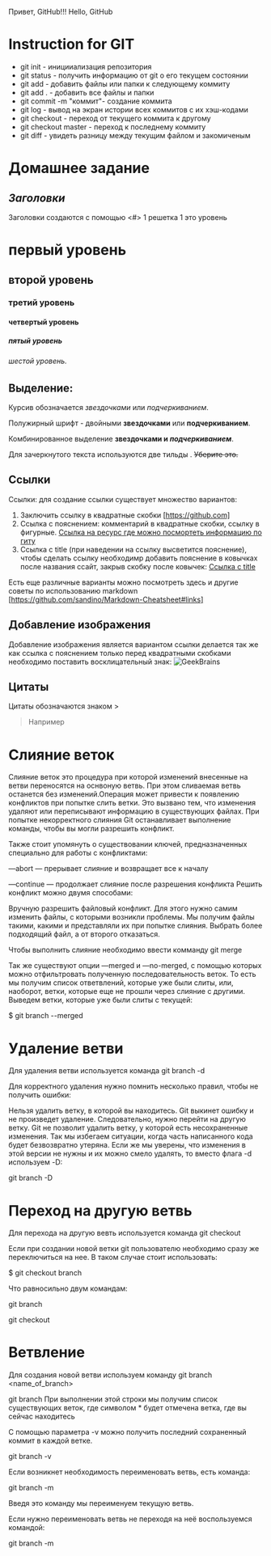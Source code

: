 Привет, GitHub!!!
Hello, GitHub

# Instruction for GIT 

* git init - иницииализация репозитория
* git status - получить информацию от git о его текущем состоянии
* git add - добавить файлы или папки к следующему коммиту
* git add . - добавить все файлы и папки
* git commit -m "коммит"- создание коммита
* git log - вывод на экран истории всех коммитов с их хэш-кодами
* git checkout - переход от текущего коммита к другому
* git checkout master - переход к последнему коммиту
* git diff - увидеть разницу между текущим файлом и закомиченым

# Домашнее задание
## *Заголовки*

Заголовки создаются с помощью <#> 1 решетка 1 это уровень
# первый уровень
## второй уровень
### третий уровень
#### четвертый уровень
##### пятый уровень
###### шестой уровень.

## Выделение:
Курсив обозначается *звездочками* или _подчеркиванием_.

Полужирный шрифт - двойными **звездочками** или __подчеркиванием__.

Комбинированное выделение **звездочками и _подчеркиванием_**.

Для зачеркнутого текста используются две тильды . ~~Уберите это.~~

## Ссылки
Ссылки: для создание ссылки существует множество вариантов:

1. Заключить ссылку в квадратные скобки [https://github.com]
2. Ссылка с пояснением: комментарий в квадратные скобки, ссылку в фигурные. [Ссылка на ресурс где можно посмортеть информацию по гиту](https://github.com)
3. Ссылка с title (при наведении на ссылку высветится пояснение), чтобы сделать ссылку необходимр добавить пояснение в ковычках после названия ссайт, закрыв скобку после ковычек:   [Ссылка с title](https://github.com "сайт git")

Есть еще различные варианты можно посмотреть здесь и другие советы по использованию markdown [https://github.com/sandino/Markdown-Cheatsheet#links]

## Добавление изображения
Добавление изображения является вариантом ссылки делается так же как ссылка с пояснением только перед квадратными скобками необходимо поставить восклицательный знак:
![](https://static.tildacdn.com/tild3138-3133-4132-b963-393333346630/GeekBrains_logo.png "GeekBrains")

## Цитаты
Цитаты обозначаются знаком >
>Например 

# Слияние веток 
Слияние веток это процедура при которой изменений внесенные на ветви переносятся на оснвоную ветвь. При этом сливаемая ветвь останется без изменений.Операция может привести к появлению конфликтов при попытке слить ветки. Это вызвано тем, что изменения удаляют или переписывают информацию в существующих файлах. При попытке некорректного слияния Git останавливает выполнение команды, чтобы вы могли разрешить конфликт.

Также стоит упомянуть о существовании ключей, предназначенных специально для работы с конфликтами:

—abort — прерывает слияние и возвращает все к началу

—continue — продолжает слияние после разрешения конфликта
Решить конфликт можно двумя способами:

Вручную разрешить файловый конфликт. Для этого нужно самим изменить файлы, с которыми возникли проблемы. Мы получим файлы такими, какими и представляли их при попытке слияния.
Выбрать более подходящий файл, а от второго отказаться.

Чтобы выполнить cлияние необходимо ввести комманду git merge <name of merged branch>

Так же существуют опции —merged и —no-merged, с помощью которых можно отфильтровать полученную последовательность веток. То есть мы получим список ответвлений, которые уже были слиты, или, наоборот, ветки, которые еще не прошли через слияние с другими. Выведем ветки, которые уже были слиты с текущей:

$ git branch --merged

# Удаление ветви
Для удаления ветви используется команда git branch -d <name of branch>

Для корректного удаления нужно помнить несколько правил, чтобы не получить ошибки:

Нельзя удалить ветку, в которой вы находитесь. Git выкинет ошибку и не произведет удаление. Следовательно, нужно перейти на другую ветку.
Git не позволит удалить ветку, у которой есть несохраненные изменения. Так мы избегаем ситуации, когда часть написанного кода будет безвозвратно утеряна. Если же мы уверены, что изменения в этой версии не нужны и их можно смело удалять, то вместо флага -d используем -D:

git branch -D <name of branch>
# Переход на другую ветвь


Для перехода на другую вевть используется команда git checkout <name of branch>

Если при создании новой ветки git пользователю необходимо сразу же переключиться на нее. В таком случае стоит использовать:

$ git checkout branch <name of new branch> 

Что равносильно двум командам:

git branch

git checkout

# Ветвление

Для создания новой ветви используем команду git branch <name_of_branch>

git branch
При выполнении этой строки мы получим список существующих веток, где символом * будет отмечена ветка, где вы сейчас находитесь

С помощью параметра -v можно получить последний сохраненный коммит в каждой ветке.

 git branch -v

 Если возникнет необходимость переименовать ветвь, есть команда:

  git branch -m <new name of branch>

Введя это команду мы переименуем текущую ветвь.

Если нужно переименовать ветвь не переходя на неё воспользуемся командой:

git branch -m <oldname> <newname>


